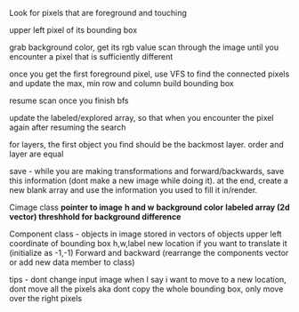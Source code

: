 Look for pixels that are foreground and touching

 upper left pixel of its bounding box

grab background color, get its rgb value
scan through the image until you encounter a pixel that is sufficiently different

once you get the first foreground pixel, use VFS to find the connected pixels and update the max, min row and column
build bounding box

resume scan once you finish bfs

update the labeled/explored array, so that when you encounter the pixel again after resuming the search

for layers, the first object you find should be the backmost layer. order and layer are equal

save - while you are making transformations and forward/backwards, save this information (dont make a new image while doing it). at the end, create a new blank array and use the information you used to fill it in/render.

Cimage class
**pointer to image**
**h and w**
**background color**
**labeled array (2d vector)
threshhold for background difference**

Component class - objects in image
stored in vectors of objects
upper left coordinate of bounding box
h,w,label
new location if you want to translate it (initialize as -1,-1)
Forward and backward (rearrange the components vector or add new data member to class)

tips - 
dont change input image
when I say i want to move to a new location, dont move all the pixels aka dont copy the whole bounding box, only move over the right pixels
